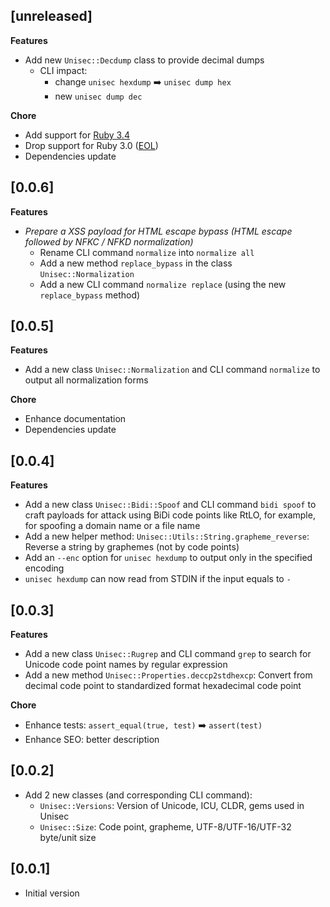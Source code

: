 ## [unreleased]

**Features**

- Add new `Unisec::Decdump` class to provide decimal dumps
  - CLI impact:
    - change `unisec hexdump` ➡️ `unisec dump hex`
    - new `unisec dump dec`

**Chore**

- Add support for [Ruby 3.4](https://www.ruby-lang.org/en/news/2024/12/25/ruby-3-4-0-released/)
- Drop support for Ruby 3.0 ([EOL](https://www.ruby-lang.org/en/downloads/branches/))
- Dependencies update

## [0.0.6]

**Features**

- _Prepare a XSS payload for HTML escape bypass (HTML escape followed by NFKC / NFKD normalization)_
  - Rename CLI command `normalize` into `normalize all`
  - Add a new method `replace_bypass` in the class `Unisec::Normalization`
  - Add a new CLI command `normalize replace` (using the new `replace_bypass` method)

## [0.0.5]

**Features**

- Add a new class `Unisec::Normalization` and CLI command `normalize` to output all normalization forms

**Chore**

- Enhance documentation
- Dependencies update

## [0.0.4]

**Features**

- Add a new class `Unisec::Bidi::Spoof` and CLI command `bidi spoof` to craft payloads for attack using BiDi code points like RtLO, for example, for spoofing a domain name or a file name
- Add a new helper method: `Unisec::Utils::String.grapheme_reverse`: Reverse a string by graphemes (not by code points)
- Add an `--enc` option for `unisec hexdump` to output only in the specified encoding
- `unisec hexdump` can now read from STDIN if the input equals to `-`

## [0.0.3]

**Features**

- Add a new class `Unisec::Rugrep` and CLI command `grep` to search for Unicode code point names by regular expression
- Add a new method `Unisec::Properties.deccp2stdhexcp`: Convert from decimal code point to standardized format hexadecimal code point

**Chore**

- Enhance tests: `assert_equal(true, test)` ➡️ `assert(test)`
- Enhance SEO: better description

## [0.0.2]

- Add 2 new classes (and corresponding CLI command):
  - `Unisec::Versions`: Version of Unicode, ICU, CLDR, gems used in Unisec
  - `Unisec::Size`: Code point, grapheme, UTF-8/UTF-16/UTF-32 byte/unit size

## [0.0.1]

- Initial version

